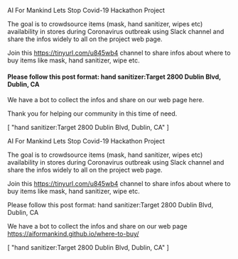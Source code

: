 
AI For Mankind Lets Stop Covid-19 Hackathon Project

The goal is to crowdsource items (mask, hand sanitizer, wipes etc) availability in stores during Coronavirus outbreak using Slack channel and share the infos widely to all on the project web page. 

 Join this https://tinyurl.com/u845wb4 channel to share infos about where to buy items like mask, hand sanitizer, wipe etc. 

#### Please follow this post format: hand sanitizer:Target 2800 Dublin Blvd, Dublin, CA

We have a bot to collect the infos and share on our web page here.

Thank you for helping our community in this time of need.



[
    "hand sanitizer:Target 2800 Dublin Blvd, Dublin, CA"
]


AI For Mankind Lets Stop Covid-19 Hackathon Project

The goal is to crowdsource items (mask, hand sanitizer, wipes etc) availability in stores during Coronavirus outbreak using Slack channel and share the infos widely to all on the project web page. 

 Join this https://tinyurl.com/u845wb4 channel to share infos about where to buy items like mask, hand sanitizer, wipe etc. 

Please follow this post format: hand sanitizer:Target 2800 Dublin Blvd, Dublin, CA

We have a bot to collect the infos and share on our web page https://aiformankind.github.io/where-to-buy/



[
    "hand sanitizer:Target 2800 Dublin Blvd, Dublin, CA"
]


